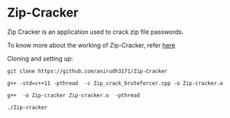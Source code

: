 # Zip-Cracker
Zip Cracker is an application used to crack zip file passwords.

To know more about the working of Zip-Cracker, refer [here](https://github.com/anirudh3171/Brute-forcer)

Cloning and setting up:
```
git clone https://github.com/anirudh3171/Zip-Cracker
```
```
g++ -std=c++11 -pthread  -c Zip_crack_bruteforcer.cpp -o Zip-cracker.o

```
```
g++  -o Zip-cracker Zip-cracker.o  -pthread
```
```
./Zip-cracker
```

